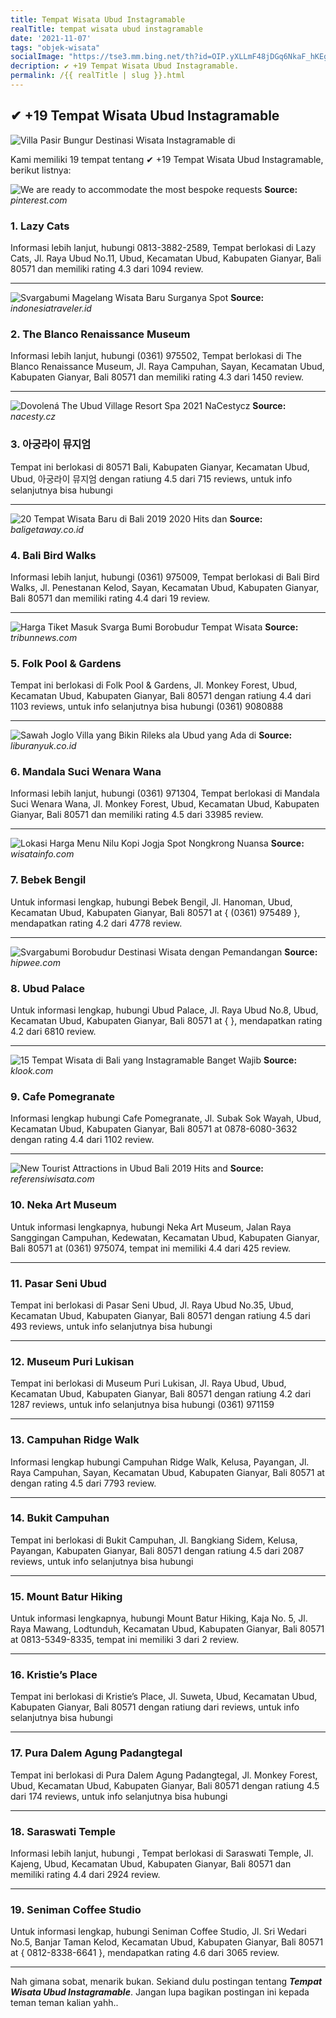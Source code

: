 ```yaml
---
title: Tempat Wisata Ubud Instagramable
realTitle: tempat wisata ubud instagramable
date: '2021-11-07'
tags: "objek-wisata"
socialImage: "https://tse3.mm.bing.net/th?id=OIP.yXLLmF48jDGq6NkaF_hKEgHaFj&amp;pid=15.1"
decription: ✔ +19 Tempat Wisata Ubud Instagramable.
permalink: /{{ realTitle | slug }}.html
---
```


## ✔ +19 Tempat Wisata Ubud Instagramable

![Villa Pasir Bungur Destinasi Wisata Instagramable di ](https://1.bp.blogspot.com/-FxQ6t22PDvo/XUVjZGkmSUI/AAAAAAAAw3s/wiLONFAT7dI8piIOz3SR9Ht9RjuecC_6ACLcBGAs/s1600/Villa%2BPasir%2BBungur%2BCiapus%2BBanjaran.jpg)



Kami memiliki 19 tempat tentang ✔ +19 Tempat Wisata Ubud Instagramable, berikut listnya:



![We are ready to accommodate the most bespoke requests ](https://tse1.mm.bing.net/th?id=OIP.UrMSBhXC4fX6MDxI2qwv2wHaE7&amp;pid=15.1)
**Source:** _pinterest.com_


### 1. Lazy Cats



Informasi lebih lanjut, hubungi 0813-3882-2589, Tempat berlokasi di Lazy Cats, Jl. Raya Ubud No.11, Ubud, Kecamatan Ubud, Kabupaten Gianyar, Bali 80571 dan memiliki rating 4.3 dari 1094 review.

---


![Svargabumi Magelang Wisata Baru Surganya Spot ](https://tse4.mm.bing.net/th?id=OIP.gKIM_rlTHLqBKAovaw5CEQHaGF&amp;pid=15.1)
**Source:** _indonesiatraveler.id_


### 2. The Blanco Renaissance Museum



Informasi lebih lanjut, hubungi (0361) 975502, Tempat berlokasi di The Blanco Renaissance Museum, Jl. Raya Campuhan, Sayan, Kecamatan Ubud, Kabupaten Gianyar, Bali 80571 dan memiliki rating 4.3 dari 1450 review.

---


![Dovolená The Ubud Village Resort  Spa 2021  NaCestycz](https://tse4.mm.bing.net/th?id=OIP.wnB1MKCVsDJJxUKu0G9XkAHaE6&amp;pid=15.1)
**Source:** _nacesty.cz_


### 3. 아궁라이 뮤지엄



Tempat ini berlokasi di 80571 Bali, Kabupaten Gianyar, Kecamatan Ubud, Ubud, 아궁라이 뮤지엄 dengan ratiung 4.5 dari 715 reviews, untuk info selanjutnya bisa hubungi 

---


![20 Tempat Wisata Baru di Bali 2019  2020 Hits dan ](https://tse3.mm.bing.net/th?id=OIP.1tc6iKNvqVjY3dKzxwkY0QHaFj&amp;pid=15.1)
**Source:** _baligetaway.co.id_


### 4. Bali Bird Walks



Informasi lebih lanjut, hubungi (0361) 975009, Tempat berlokasi di Bali Bird Walks, Jl. Penestanan Kelod, Sayan, Kecamatan Ubud, Kabupaten Gianyar, Bali 80571 dan memiliki rating 4.4 dari 19 review.

---


![Harga Tiket Masuk Svarga Bumi Borobudur Tempat Wisata ](https://tse3.mm.bing.net/th?id=OIP.ZKzHTcFcK1pSYaQp8uQ55QHaEK&amp;pid=15.1)
**Source:** _tribunnews.com_


### 5. Folk Pool &amp; Gardens



Tempat ini berlokasi di Folk Pool &amp; Gardens, Jl. Monkey Forest, Ubud, Kecamatan Ubud, Kabupaten Gianyar, Bali 80571 dengan ratiung 4.4 dari 1103 reviews, untuk info selanjutnya bisa hubungi (0361) 9080888

---


![Sawah Joglo Villa yang Bikin Rileks ala Ubud yang Ada di ](https://tse4.mm.bing.net/th?id=OIP.NT5YlnjPBUKAxj0LMm24qwHaEH&amp;pid=15.1)
**Source:** _liburanyuk.co.id_


### 6. Mandala Suci Wenara Wana



Informasi lebih lanjut, hubungi (0361) 971304, Tempat berlokasi di Mandala Suci Wenara Wana, Jl. Monkey Forest, Ubud, Kecamatan Ubud, Kabupaten Gianyar, Bali 80571 dan memiliki rating 4.5 dari 33985 review.

---


![Lokasi  Harga Menu Nilu Kopi Jogja Spot Nongkrong Nuansa ](https://tse3.mm.bing.net/th?id=OIP.A9Ymk1kYcnK7kOARIhygUAHaEV&amp;pid=15.1)
**Source:** _wisatainfo.com_


### 7. Bebek Bengil



Untuk informasi lengkap, hubungi Bebek Bengil, Jl. Hanoman, Ubud, Kecamatan Ubud, Kabupaten Gianyar, Bali 80571 at { (0361) 975489 }, mendapatkan rating 4.2 dari 4778 review.

---


![Svargabumi Borobudur Destinasi Wisata dengan Pemandangan ](https://tse1.mm.bing.net/th?id=OIP.b4m2KXnCPe6-A3cw8m-OEwHaJQ&amp;pid=15.1)
**Source:** _hipwee.com_


### 8. Ubud Palace



Untuk informasi lengkap, hubungi Ubud Palace, Jl. Raya Ubud No.8, Ubud, Kecamatan Ubud, Kabupaten Gianyar, Bali 80571 at {  }, mendapatkan rating 4.2 dari 6810 review.

---


![15 Tempat Wisata di Bali yang Instagramable Banget Wajib ](https://tse3.mm.bing.net/th?id=OIP.CornkgAXh0dDmfpTcSUPDwHaJQ&amp;pid=15.1)
**Source:** _klook.com_


### 9. Cafe Pomegranate



Informasi lengkap hubungi Cafe Pomegranate, Jl. Subak Sok Wayah, Ubud, Kecamatan Ubud, Kabupaten Gianyar, Bali 80571 at 0878-6080-3632 dengan rating 4.4 dari 1102 review.

---


![New Tourist Attractions in Ubud Bali 2019 Hits and ](https://tse2.mm.bing.net/th?id=OIP.vueMMV59pgW85K4y-ae4owHaE8&amp;pid=15.1)
**Source:** _referensiwisata.com_


### 10. Neka Art Museum



Untuk informasi lengkapnya, hubungi Neka Art Museum, Jalan Raya Sanggingan Campuhan, Kedewatan, Kecamatan Ubud, Kabupaten Gianyar, Bali 80571 at (0361) 975074, tempat ini memiliki 4.4 dari 425 review.

---


### 11. Pasar Seni Ubud



Tempat ini berlokasi di Pasar Seni Ubud, Jl. Raya Ubud No.35, Ubud, Kecamatan Ubud, Kabupaten Gianyar, Bali 80571 dengan ratiung 4.5 dari 493 reviews, untuk info selanjutnya bisa hubungi 

---


### 12. Museum Puri Lukisan



Tempat ini berlokasi di Museum Puri Lukisan, Jl. Raya Ubud, Ubud, Kecamatan Ubud, Kabupaten Gianyar, Bali 80571 dengan ratiung 4.2 dari 1287 reviews, untuk info selanjutnya bisa hubungi (0361) 971159

---


### 13. Campuhan Ridge Walk



Informasi lengkap hubungi Campuhan Ridge Walk, Kelusa, Payangan, Jl. Raya Campuhan, Sayan, Kecamatan Ubud, Kabupaten Gianyar, Bali 80571 at  dengan rating 4.5 dari 7793 review.

---


### 14. Bukit Campuhan



Tempat ini berlokasi di Bukit Campuhan, Jl. Bangkiang Sidem, Kelusa, Payangan, Kabupaten Gianyar, Bali 80571 dengan ratiung 4.5 dari 2087 reviews, untuk info selanjutnya bisa hubungi 

---


### 15. Mount Batur Hiking



Untuk informasi lengkapnya, hubungi Mount Batur Hiking, Kaja No. 5, Jl. Raya Mawang, Lodtunduh, Kecamatan Ubud, Kabupaten Gianyar, Bali 80571 at 0813-5349-8335, tempat ini memiliki 3 dari 2 review.

---


### 16. Kristie’s Place



Tempat ini berlokasi di Kristie’s Place, Jl. Suweta, Ubud, Kecamatan Ubud, Kabupaten Gianyar, Bali 80571 dengan ratiung  dari  reviews, untuk info selanjutnya bisa hubungi 

---


### 17. Pura Dalem Agung Padangtegal



Tempat ini berlokasi di Pura Dalem Agung Padangtegal, Jl. Monkey Forest, Ubud, Kecamatan Ubud, Kabupaten Gianyar, Bali 80571 dengan ratiung 4.5 dari 174 reviews, untuk info selanjutnya bisa hubungi 

---


### 18. Saraswati Temple



Informasi lebih lanjut, hubungi , Tempat berlokasi di Saraswati Temple, Jl. Kajeng, Ubud, Kecamatan Ubud, Kabupaten Gianyar, Bali 80571 dan memiliki rating 4.4 dari 2924 review.

---


### 19. Seniman Coffee Studio



Untuk informasi lengkap, hubungi Seniman Coffee Studio, Jl. Sri Wedari No.5, Banjar Taman Kelod, Kecamatan Ubud, Kabupaten Gianyar, Bali 80571 at { 0812-8338-6641 }, mendapatkan rating 4.6 dari 3065 review.

---









Nah gimana sobat, menarik bukan. Sekiand dulu postingan tentang ***Tempat Wisata Ubud Instagramable***. Jangan lupa bagikan postingan ini kepada teman teman kalian yahh..
